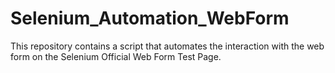 # Selenium_Automation_WebForm
This repository contains a script that automates the interaction with the web form on the Selenium Official Web Form Test Page.
